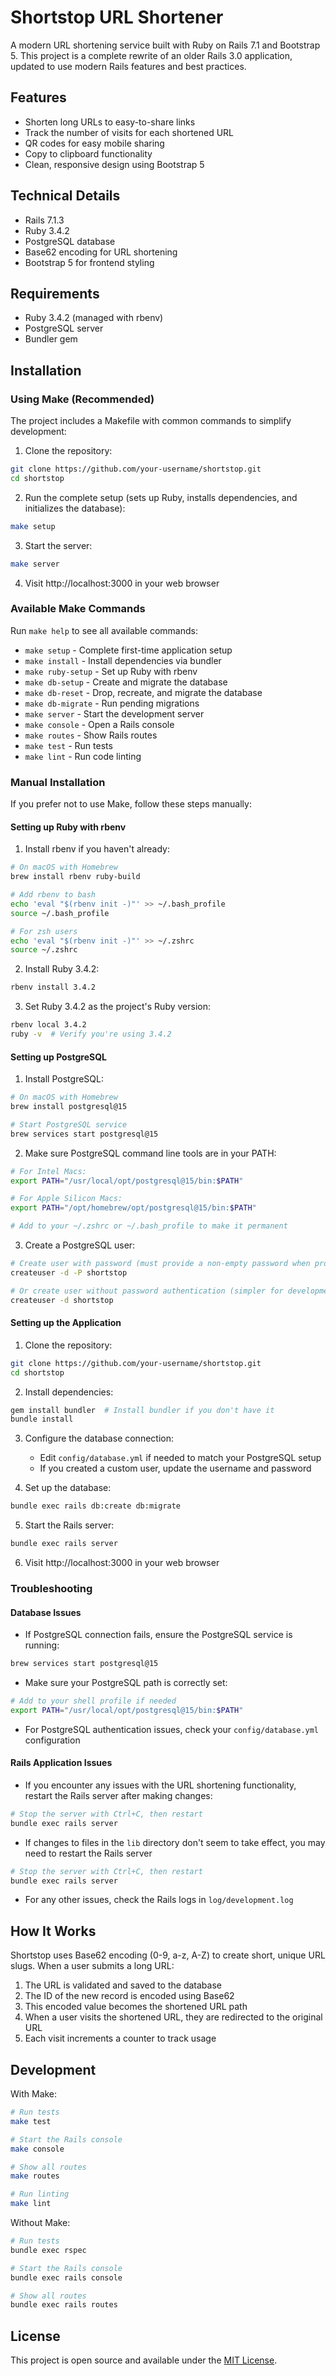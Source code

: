 # Shortstop URL Shortener

A modern URL shortening service built with Ruby on Rails 7.1 and Bootstrap 5. This project is a complete rewrite of an older Rails 3.0 application, updated to use modern Rails features and best practices.

## Features

- Shorten long URLs to easy-to-share links
- Track the number of visits for each shortened URL
- QR codes for easy mobile sharing
- Copy to clipboard functionality
- Clean, responsive design using Bootstrap 5

## Technical Details

- Rails 7.1.3
- Ruby 3.4.2
- PostgreSQL database
- Base62 encoding for URL shortening
- Bootstrap 5 for frontend styling

## Requirements

- Ruby 3.4.2 (managed with rbenv)
- PostgreSQL server
- Bundler gem

## Installation

### Using Make (Recommended)

The project includes a Makefile with common commands to simplify development:

1. Clone the repository:
```bash
git clone https://github.com/your-username/shortstop.git
cd shortstop
```

2. Run the complete setup (sets up Ruby, installs dependencies, and initializes the database):
```bash
make setup
```

3. Start the server:
```bash
make server
```

4. Visit http://localhost:3000 in your web browser

### Available Make Commands

Run `make help` to see all available commands:

- `make setup` - Complete first-time application setup
- `make install` - Install dependencies via bundler
- `make ruby-setup` - Set up Ruby with rbenv
- `make db-setup` - Create and migrate the database
- `make db-reset` - Drop, recreate, and migrate the database
- `make db-migrate` - Run pending migrations
- `make server` - Start the development server
- `make console` - Open a Rails console
- `make routes` - Show Rails routes
- `make test` - Run tests
- `make lint` - Run code linting

### Manual Installation

If you prefer not to use Make, follow these steps manually:

#### Setting up Ruby with rbenv

1. Install rbenv if you haven't already:
```bash
# On macOS with Homebrew
brew install rbenv ruby-build

# Add rbenv to bash
echo 'eval "$(rbenv init -)"' >> ~/.bash_profile
source ~/.bash_profile

# For zsh users
echo 'eval "$(rbenv init -)"' >> ~/.zshrc
source ~/.zshrc
```

2. Install Ruby 3.4.2:
```bash
rbenv install 3.4.2
```

3. Set Ruby 3.4.2 as the project's Ruby version:
```bash
rbenv local 3.4.2
ruby -v  # Verify you're using 3.4.2
```

#### Setting up PostgreSQL

1. Install PostgreSQL:
```bash
# On macOS with Homebrew
brew install postgresql@15

# Start PostgreSQL service
brew services start postgresql@15
```

2. Make sure PostgreSQL command line tools are in your PATH:
```bash
# For Intel Macs:
export PATH="/usr/local/opt/postgresql@15/bin:$PATH"

# For Apple Silicon Macs:
export PATH="/opt/homebrew/opt/postgresql@15/bin:$PATH"

# Add to your ~/.zshrc or ~/.bash_profile to make it permanent
```

3. Create a PostgreSQL user:
```bash
# Create user with password (must provide a non-empty password when prompted)
createuser -d -P shortstop

# Or create user without password authentication (simpler for development)
createuser -d shortstop
```

#### Setting up the Application

1. Clone the repository:
```bash
git clone https://github.com/your-username/shortstop.git
cd shortstop
```

2. Install dependencies:
```bash
gem install bundler  # Install bundler if you don't have it
bundle install
```

3. Configure the database connection:
   - Edit `config/database.yml` if needed to match your PostgreSQL setup
   - If you created a custom user, update the username and password

4. Set up the database:
```bash
bundle exec rails db:create db:migrate
```

5. Start the Rails server:
```bash
bundle exec rails server
```

6. Visit http://localhost:3000 in your web browser

### Troubleshooting

#### Database Issues

- If PostgreSQL connection fails, ensure the PostgreSQL service is running:
```bash
brew services start postgresql@15
```

- Make sure your PostgreSQL path is correctly set:
```bash
# Add to your shell profile if needed
export PATH="/usr/local/opt/postgresql@15/bin:$PATH"
```

- For PostgreSQL authentication issues, check your `config/database.yml` configuration

#### Rails Application Issues

- If you encounter any issues with the URL shortening functionality, restart the Rails server after making changes:
```bash
# Stop the server with Ctrl+C, then restart
bundle exec rails server
```

- If changes to files in the `lib` directory don't seem to take effect, you may need to restart the Rails server
```bash
# Stop the server with Ctrl+C, then restart
bundle exec rails server
```

- For any other issues, check the Rails logs in `log/development.log`

## How It Works

Shortstop uses Base62 encoding (0-9, a-z, A-Z) to create short, unique URL slugs. When a user submits a long URL:

1. The URL is validated and saved to the database
2. The ID of the new record is encoded using Base62
3. This encoded value becomes the shortened URL path
4. When a user visits the shortened URL, they are redirected to the original URL
5. Each visit increments a counter to track usage

## Development

With Make:
```bash
# Run tests
make test

# Start the Rails console
make console

# Show all routes
make routes

# Run linting
make lint
```

Without Make:
```bash
# Run tests
bundle exec rspec

# Start the Rails console
bundle exec rails console

# Show all routes
bundle exec rails routes
```

## License

This project is open source and available under the [MIT License](LICENSE).
